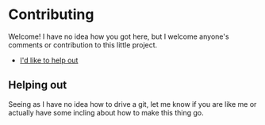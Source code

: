 # Contributing

Welcome! 
I have no idea how you got here, but I welcome anyone's comments or contribution to this little project. 

* [I'd like to help out](#helping-out)

## Helping out

Seeing as I have no idea how to drive a git, let me know if you are like me or actually have some incling about how to make this thing go.
